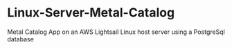 # Linux-Server-Metal-Catalog
Metal Catalog App on an AWS Lightsail Linux host server using a PostgreSql database 
